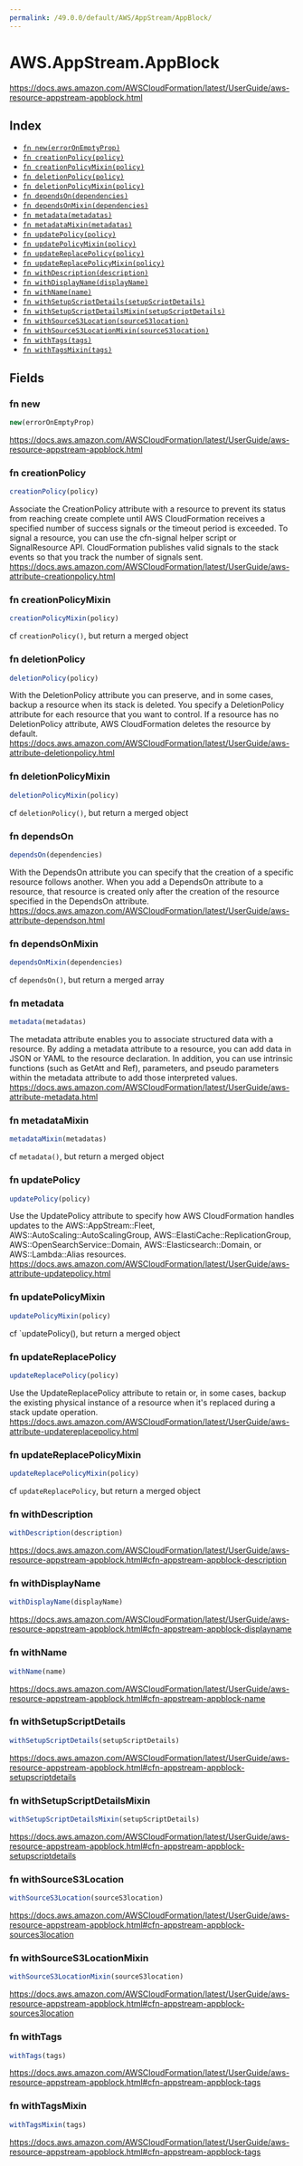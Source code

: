 ```yaml
---
permalink: /49.0.0/default/AWS/AppStream/AppBlock/
---
```


# AWS.AppStream.AppBlock

https://docs.aws.amazon.com/AWSCloudFormation/latest/UserGuide/aws-resource-appstream-appblock.html

## Index

* [`fn new(errorOnEmptyProp)`](#fn-new)
* [`fn creationPolicy(policy)`](#fn-creationpolicy)
* [`fn creationPolicyMixin(policy)`](#fn-creationpolicymixin)
* [`fn deletionPolicy(policy)`](#fn-deletionpolicy)
* [`fn deletionPolicyMixin(policy)`](#fn-deletionpolicymixin)
* [`fn dependsOn(dependencies)`](#fn-dependson)
* [`fn dependsOnMixin(dependencies)`](#fn-dependsonmixin)
* [`fn metadata(metadatas)`](#fn-metadata)
* [`fn metadataMixin(metadatas)`](#fn-metadatamixin)
* [`fn updatePolicy(policy)`](#fn-updatepolicy)
* [`fn updatePolicyMixin(policy)`](#fn-updatepolicymixin)
* [`fn updateReplacePolicy(policy)`](#fn-updatereplacepolicy)
* [`fn updateReplacePolicyMixin(policy)`](#fn-updatereplacepolicymixin)
* [`fn withDescription(description)`](#fn-withdescription)
* [`fn withDisplayName(displayName)`](#fn-withdisplayname)
* [`fn withName(name)`](#fn-withname)
* [`fn withSetupScriptDetails(setupScriptDetails)`](#fn-withsetupscriptdetails)
* [`fn withSetupScriptDetailsMixin(setupScriptDetails)`](#fn-withsetupscriptdetailsmixin)
* [`fn withSourceS3Location(sourceS3location)`](#fn-withsources3location)
* [`fn withSourceS3LocationMixin(sourceS3location)`](#fn-withsources3locationmixin)
* [`fn withTags(tags)`](#fn-withtags)
* [`fn withTagsMixin(tags)`](#fn-withtagsmixin)

## Fields

### fn new

```ts
new(errorOnEmptyProp)
```

https://docs.aws.amazon.com/AWSCloudFormation/latest/UserGuide/aws-resource-appstream-appblock.html

### fn creationPolicy

```ts
creationPolicy(policy)
```

Associate the CreationPolicy attribute with a resource to prevent its status from reaching create complete until AWS CloudFormation receives a specified number of success signals or the timeout period is exceeded. To signal a resource, you can use the cfn-signal helper script or SignalResource API. CloudFormation publishes valid signals to the stack events so that you track the number of signals sent. 
https://docs.aws.amazon.com/AWSCloudFormation/latest/UserGuide/aws-attribute-creationpolicy.html

### fn creationPolicyMixin

```ts
creationPolicyMixin(policy)
```

cf `creationPolicy()`, but return a merged object

### fn deletionPolicy

```ts
deletionPolicy(policy)
```

With the DeletionPolicy attribute you can preserve, and in some cases, backup a resource when its stack is deleted. You specify a DeletionPolicy attribute for each resource that you want to control. If a resource has no DeletionPolicy attribute, AWS CloudFormation deletes the resource by default. 
https://docs.aws.amazon.com/AWSCloudFormation/latest/UserGuide/aws-attribute-deletionpolicy.html

### fn deletionPolicyMixin

```ts
deletionPolicyMixin(policy)
```

cf `deletionPolicy()`, but return a merged object

### fn dependsOn

```ts
dependsOn(dependencies)
```

With the DependsOn attribute you can specify that the creation of a specific resource follows another. When you add a DependsOn attribute to a resource, that resource is created only after the creation of the resource specified in the DependsOn attribute. 
https://docs.aws.amazon.com/AWSCloudFormation/latest/UserGuide/aws-attribute-dependson.html

### fn dependsOnMixin

```ts
dependsOnMixin(dependencies)
```

cf `dependsOn()`, but return a merged array

### fn metadata

```ts
metadata(metadatas)
```

The metadata attribute enables you to associate structured data with a resource. By adding a metadata attribute to a resource, you can add data in JSON or YAML to the resource declaration. In addition, you can use intrinsic functions (such as GetAtt and Ref), parameters, and pseudo parameters within the metadata attribute to add those interpreted values. 
https://docs.aws.amazon.com/AWSCloudFormation/latest/UserGuide/aws-attribute-metadata.html

### fn metadataMixin

```ts
metadataMixin(metadatas)
```

cf `metadata()`, but return a merged object

### fn updatePolicy

```ts
updatePolicy(policy)
```

Use the UpdatePolicy attribute to specify how AWS CloudFormation handles updates to the AWS::AppStream::Fleet, AWS::AutoScaling::AutoScalingGroup, AWS::ElastiCache::ReplicationGroup, AWS::OpenSearchService::Domain, AWS::Elasticsearch::Domain, or AWS::Lambda::Alias resources. 
https://docs.aws.amazon.com/AWSCloudFormation/latest/UserGuide/aws-attribute-updatepolicy.html

### fn updatePolicyMixin

```ts
updatePolicyMixin(policy)
```

cf `updatePolicy(), but return a merged object

### fn updateReplacePolicy

```ts
updateReplacePolicy(policy)
```

Use the UpdateReplacePolicy attribute to retain or, in some cases, backup the existing physical instance of a resource when it's replaced during a stack update operation. 
https://docs.aws.amazon.com/AWSCloudFormation/latest/UserGuide/aws-attribute-updatereplacepolicy.html

### fn updateReplacePolicyMixin

```ts
updateReplacePolicyMixin(policy)
```

cf `updateReplacePolicy`, but return a merged object

### fn withDescription

```ts
withDescription(description)
```

https://docs.aws.amazon.com/AWSCloudFormation/latest/UserGuide/aws-resource-appstream-appblock.html#cfn-appstream-appblock-description

### fn withDisplayName

```ts
withDisplayName(displayName)
```

https://docs.aws.amazon.com/AWSCloudFormation/latest/UserGuide/aws-resource-appstream-appblock.html#cfn-appstream-appblock-displayname

### fn withName

```ts
withName(name)
```

https://docs.aws.amazon.com/AWSCloudFormation/latest/UserGuide/aws-resource-appstream-appblock.html#cfn-appstream-appblock-name

### fn withSetupScriptDetails

```ts
withSetupScriptDetails(setupScriptDetails)
```

https://docs.aws.amazon.com/AWSCloudFormation/latest/UserGuide/aws-resource-appstream-appblock.html#cfn-appstream-appblock-setupscriptdetails

### fn withSetupScriptDetailsMixin

```ts
withSetupScriptDetailsMixin(setupScriptDetails)
```

https://docs.aws.amazon.com/AWSCloudFormation/latest/UserGuide/aws-resource-appstream-appblock.html#cfn-appstream-appblock-setupscriptdetails

### fn withSourceS3Location

```ts
withSourceS3Location(sourceS3location)
```

https://docs.aws.amazon.com/AWSCloudFormation/latest/UserGuide/aws-resource-appstream-appblock.html#cfn-appstream-appblock-sources3location

### fn withSourceS3LocationMixin

```ts
withSourceS3LocationMixin(sourceS3location)
```

https://docs.aws.amazon.com/AWSCloudFormation/latest/UserGuide/aws-resource-appstream-appblock.html#cfn-appstream-appblock-sources3location

### fn withTags

```ts
withTags(tags)
```

https://docs.aws.amazon.com/AWSCloudFormation/latest/UserGuide/aws-resource-appstream-appblock.html#cfn-appstream-appblock-tags

### fn withTagsMixin

```ts
withTagsMixin(tags)
```

https://docs.aws.amazon.com/AWSCloudFormation/latest/UserGuide/aws-resource-appstream-appblock.html#cfn-appstream-appblock-tags